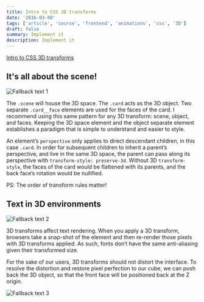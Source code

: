 ```yaml
---
title: Intro to CSS 3D transforms
date: '2016-03-08'
tags: ['article', 'course', 'frontend', 'animations', 'css', '3D']
draft: false
summary: Implement it
description: Implement it
---
```



[Intro to CSS 3D transforms](https://3dtransforms.desandro.com/)

## It's all about the scene!

![Fallback text 1](/static/assets/pasted-image-20221128192742.png)


The `.scene` will house the 3D space. The `.card` acts as the 3D object. Two separate `.card__face` elements are used for the faces of the card. I recommend using this same pattern for any 3D transform: scene, object, and faces. Keeping the 3D space element and the object separate element establishes a paradigm that is simple to understand and easier to style.

An element’s `perspective` only applies to direct descendant children, in this case `.card`. In order for subsequent children to inherit a parent’s perspective, and live in the same 3D space, the parent can pass along its perspective with `transform-style: preserve-3d`. Without 3D `transform-style`, the faces of the card would be flattened with its parents, and the back face’s rotation would be nullified.

PS: The order of transform rules matter!

## Text in 3D environments

![Fallback text 2](/static/assets/pasted-image-20221128194326.png)


3D transforms affect text rendering. When you apply a 3D transform, browsers take a snap-shot of the element and then re-render those pixels with 3D transforms applied. As such, fonts don’t have the same anti-aliasing given their transformed size.

For the sake of our users, 3D transforms should not distort the interface. To resolve the distortion and restore pixel perfection to our cube, we can push back the 3D object, so that the front face will be positioned back at the Z origin.

![Fallback text 3](/static/assets/pasted-image-20221128194311.png)



